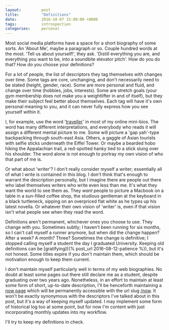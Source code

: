 ```yaml
---
layout:         post
title:          "Definitions"
date:           2016-10-07 15:00:00 +0000
tags:           introspection
categories:     personal
---
```


Most social media platforms have a space for a short biography of some sorts. An 'About Me', maybe a paragraph or so. Couple hundred words at the most. 'Tell us about yourself!', they ask. 'Distill everything you are, and everything you want to be, into a soundbite elevator pitch'. How do you do that? How do you choose your definitions?

<!-- Read More -->

For a lot of people, the list of descriptors they tag themselves with changes over time. Some tags are core, unchanging, and don't necessarily need to be stated (height, gender, race). Some are more personal and fluid, and change over time (hobbies, jobs, interests). Some are stretch goals (your gym membership does not make you a weightlifter in and of itself), but they make their subject feel better about themselves. Each tag will have it's own personal meaning to you, and it can never fully express how you see yourself within it.

I, for example, use the word '[traveller][blog-post-travel]' in most of my online mini-bios. The word has many different interpretations, and everybody who reads it will assign a different mental picture to me. Some will picture a 'gap yah'-type backpacking through south-east Asia. Others, a gaggle of Asian tourists with selfie sticks underneath the Eiffel Tower. Or maybe a bearded hobo hiking the Appalachian trail, a red-spotted hanky tied to a stick slung over his shoulder. The word alone is not enough to portray my own vision of who that part of me is.

Or what about 'writer'? I don't really consider myself a writer; essentially all of what I write is contained in this blog. I don't think that's enough to warrant the description personally, but I imagine there are people out there who label themselves writers who write even less than me. It's what they want the world to see them as. They *want* people to picture a Macbook on a table in a sun-filled coffee shop, the studious gentleman at the keyboard in a black turtleneck, sipping on an overpriced flat white as he types up his latest novella. Or whatever their own vision of 'writer' is, even if that vision isn't what people see when they read the word.

Definitions aren't permanent, whichever ones you choose to use. They change with you. Sometimes subtly; I haven't been running for six months, so I can't call myself a runner anymore, but when did the change happen? After a week? A month? Three? Sometimes the change is definitive; I stopped calling myself a student the day I graduated University. Keeping old definitions can be [gratifying]({% post_url 2016-08-12-patience %}), but it's not honest. Some titles expire if you don't maintain them, which should be motivation enough to keep them current.

I don't maintain myself particularly well in terms of my web biographies. No doubt at least some pages out there still declare me as a student, despite graduating over two years ago. Nonetheless, in an effort to maintain at least some form of short, up-to-date description, I'll be henceforth maintaining a [now page][now-home-link] which will be permanently accessible with the url slug [/now][now-link]. It won't be exactly synonymous with the descriptors I've talked about in this post, but it's a way of keeping myself updated. I may implement some form of historical log too at some point, but for now I'm content with just incorporating monthly updates into my workflow.

I'll try to keep my definitions in check.

[blog-post-travel]: http://blog.camerondoyle.co.uk/#travel
[now-home-link]: http://nownownow.com/about
[now-link]: http://blog.camerondoyle.co.uk/now/